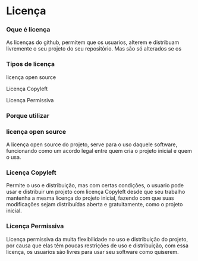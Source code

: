 # Licença

### Oque é licença
As licenças do github, permitem que os usuarios, alterem e distribuam livremente o seu projeto do seu repositório.
Mas são só alterados se os 


### Tipos de licença
licença open source

Licença Copyleft

Licença Permissiva

### Porque utilizar
### licença open source
A licença open source do projeto, serve para o uso daquele software, funcionando como um acordo legal entre quem cria o projeto inicial e quem o usa.

### Licença Copyleft	
Permite o uso e distribuição, mas com certas condições, o usuario pode usar e distribuir um projeto com licença Copyleft desde que seu trabalho mantenha a mesma licença do projeto inicial, fazendo com que suas modificações sejam distribuídas aberta e gratuitamente, como o projeto inicial.

### Licença Permissiva
Licença permissiva da muita flexibilidade no uso e distribuição do projeto, por causa que elas têm poucas restrições de uso e distribuição, com essa licença, os usuarios são livres para usar seu software como quiserem.

